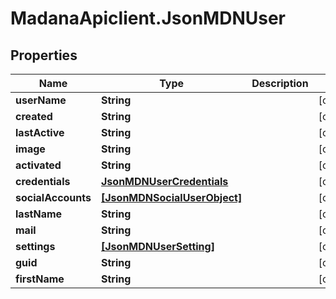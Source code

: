 # MadanaApiclient.JsonMDNUser

## Properties

Name | Type | Description | Notes
------------ | ------------- | ------------- | -------------
**userName** | **String** |  | [optional] 
**created** | **String** |  | [optional] 
**lastActive** | **String** |  | [optional] 
**image** | **String** |  | [optional] 
**activated** | **String** |  | [optional] 
**credentials** | [**JsonMDNUserCredentials**](JsonMDNUserCredentials.md) |  | [optional] 
**socialAccounts** | [**[JsonMDNSocialUserObject]**](JsonMDNSocialUserObject.md) |  | [optional] 
**lastName** | **String** |  | [optional] 
**mail** | **String** |  | [optional] 
**settings** | [**[JsonMDNUserSetting]**](JsonMDNUserSetting.md) |  | [optional] 
**guid** | **String** |  | [optional] 
**firstName** | **String** |  | [optional] 


